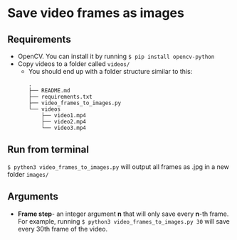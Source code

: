 # Save video frames as images

## Requirements
- OpenCV. You can install it by running `$ pip install opencv-python`
- Copy videos to a folder called `videos/`
  - You should end up with a folder structure similar to this:
    ```
    .
    ├── README.md
    ├── requirements.txt
    ├── video_frames_to_images.py
    └── videos
        ├── video1.mp4
        ├── video2.mp4
        └── video3.mp4
    ```
## Run from terminal
`$ python3 video_frames_to_images.py` will output all frames as .jpg in a new folder `images/`

## Arguments
- **Frame step**- an integer argument **n** that will only save every **n**-th frame. For example, running `$ python3 video_frames_to_images.py 30` will save every 30th frame of the video.
